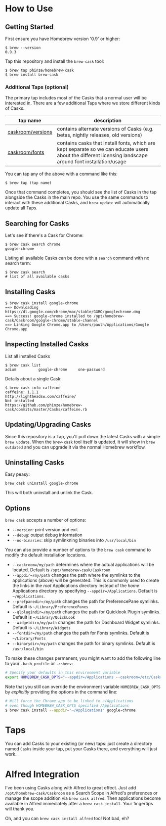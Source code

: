 # How to Use

## Getting Started

First ensure you have Homebrew version '0.9' or higher:

    $ brew --version
    0.9.3

Tap this repository and install the `brew-cask` tool:

    $ brew tap phinze/homebrew-cask
    $ brew install brew-cask

### Additional Taps (optional)

The primary tap includes most of the Casks that a normal user will be
interested in. There are a few additional Taps where we store different kinds
of Casks.

| tap name | description |
| -------- | ----------- |
| [caskroom/versions](https://github.com/caskroom/homebrew-versions) | contains alternate versions of Casks (e.g. betas, nightly releases, old versions)
| [caskroom/fonts](https://github.com/caskroom/homebrew-fonts) | contains casks that install fonts, which are kept separate so we can educate users about the different licensing landscape around font installation/usage

You can tap any of the above with a command like this:

    $ brew tap (tap name)

Once that command completes, you should see the list of Casks in the tap alongside the Casks in the main repo. You use the same commands to interact with these additional Casks, and `brew update` will automatically update all Taps.

## Searching for Casks

Let's see if there's a Cask for Chrome:

    $ brew cask search chrome
    google-chrome

Listing all available Casks can be done with a `search` command with no search term:

    $ brew cask search
    # list of all available casks

## Installing Casks

    $ brew cask install google-chrome
    ==> Downloading https://dl.google.com/chrome/mac/stable/GGRO/googlechrome.dmg
    ==> Success! google-chrome installed to /opt/homebrew-cask/Caskroom/google-chrome/stable-channel
    ==> Linking Google Chrome.app to /Users/paulh/Applications/Google Chrome.app

## Inspecting Installed Casks

List all installed Casks

    $ brew cask list
    adium          google-chrome     one-password

Details about a single Cask:

    $ brew cask info caffeine
    caffeine: 1.1.1
    http://lightheadsw.com/caffeine/
    Not installed
    https://github.com/phinze/homebrew-cask/commits/master/Casks/caffeine.rb

## Updating/Upgrading Casks

Since this repository is a Tap, you'll pull down the latest Casks with a simple
`brew update`. When the `brew-cask` tool itself is updated, it will show in
`brew outdated` and you can upgrade it via the normal Homebrew workflow.

## Uninstalling Casks

Easy peasy:

    brew cask uninstall google-chrome

This will both uninstall and unlink the Cask.

## Options

`brew cask` accepts a number of options:

* `--version`: print version and exit
* `--debug`: output debug information
* `--no-binaries`: skip symlinkning binaries into `/usr/local/bin`

You can also provide a number of options to the `brew cask` command to modify the default
installation locations.

* `--caskroom=/my/path` determines where the actual applications will be located.
Default is `/opt/homebrew-cask/Caskroom`
* `--appdir=/my/path` changes the path where the symlinks to the applications (above)
will be generated. This is commonly used to create the links in the _root_ Applications directory
instead of the _home_ Applications directory by specifying `--appdir=/Applications`. Default is `~/Applications`.
* `--prefpanedir=/my/path` changes the path for PreferencePane symlinks.
Default is `~/Library/PreferencePanes`
* `--qlplugindir=/my/path` changes the path for Quicklook Plugin symlinks.
Default is `~/Library/QuickLook`
* `--widgetdir=/my/path` changes the path for Dashboard Widget symlinks.
Default is `~/Library/Widgets`
* `--fontdir=/my/path` changes the path for Fonts symlinks.
Default is `~/Library/Fonts`
* `--binarydir=/my/path` changes the path for binary symlinks.
Default is `/usr/local/bin`

To make these changes permanent, you might want to add the following line to your `.bash_profile` or `.zshenv`:

```bash
# Specify your defaults in this environment variable
export HOMEBREW_CASK_OPTS="--appdir=/Applications --caskroom=/etc/Caskroom"
```

Note that you still can override the environment variable `HOMEBREW_CASK_OPTS` by _explicitly_ providing
the options in the command line:

```bash
# Will force the Chrome app to be linked to ~/Applications
# even though HOMEBREW_CASK_OPTS specified /Applications
$ brew cask install --appdir="~/Applications" google-chrome
```

# Taps

You can add Casks to your existing (or new) taps: just create a directory named
`Casks` inside your tap, put your Casks there, and everything will just work.

# Alfred Integration

I've been using Casks along with Alfred to great effect. Just add
`/opt/homebrew-cask/Caskroom` as a Search Scope in Alfred's preferences or
manage the scope addition via `brew cask alfred`. Then applications become
available in Alfred immediately after a `brew cask install`. Your fingertips
will thank you.

Oh, and you can `brew cask install alfred` too! Not bad, eh?
